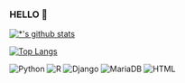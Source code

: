 ### HELLO 👋


[![*'s github stats](https://github-readme-stats.vercel.app/api?username=liljw)](https://github.com/깃허브아이디)

[![Top Langs](https://github-readme-stats.vercel.app/api/top-langs/?username=liljw)](https://github.com/깃허브아이디/github-readme-stats)


![Python](https://img.shields.io/badge/-Python-white?style=flat&logo=python&logoColor=#3776AB)
![R](https://img.shields.io/badge/-R-blue?style=flat&logo=R&logoColor=#276DC3)
![Django](https://img.shields.io/badge/-django-yellowgreen?style=flat&logo=Django&logoColor=#092E20)
![MariaDB](https://img.shields.io/badge/-MariaDB-1F305F?style=flat-square&logo=mariadb&logoColor=white)
![HTML](https://img.shields.io/badge/HTML5-E34F26?style=flat-square&logo=HTML5&logoColor=white)
